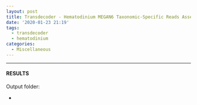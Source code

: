```yaml
---
layout: post
title: Transdecoder - Hematodinium MEGAN6 Taxonomic-Specific Reads Assembly from 20200122
date: '2020-01-23 21:19'
tags: 
  - transdecoder
  - hematodinium
categories: 
  - Miscellaneous
---
```




---

#### RESULTS

Output folder:

- []()

